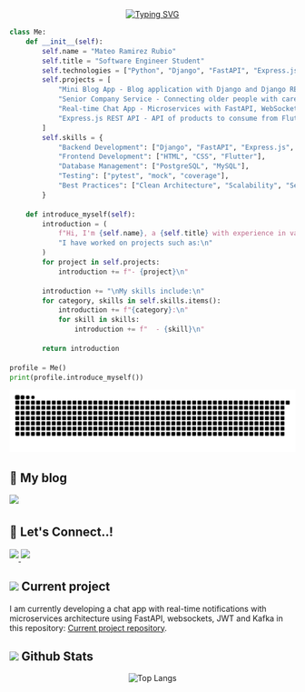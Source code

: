 <!-- welcome -->
<div align="center">
<a href="https://git.io/typing-svg"><img src="https://readme-typing-svg.demolab.com?font=Fira+Code&pause=1000&color=3AE800&random=false&width=435&lines=Welcome+to+Mateo's+GitHub" alt="Typing SVG" /></a>
</div>

```python
class Me:
    def __init__(self):
        self.name = "Mateo Ramirez Rubio"
        self.title = "Software Engineer Student"
        self.technologies = ["Python", "Django", "FastAPI", "Express.js", "Flutter", "Docker"]
        self.projects = [
            "Mini Blog App - Blog application with Django and Django REST framework and Testing with Pytest and Coverage",
            "Senior Company Service - Connecting older people with carers",
            "Real-time Chat App - Microservices with FastAPI, WebSocket API, and Kafka",
            "Express.js REST API - API of products to consume from Flutter",
        ]
        self.skills = {
            "Backend Development": ["Django", "FastAPI", "Express.js", "Docker"],
            "Frontend Development": ["HTML", "CSS", "Flutter"],
            "Database Management": ["PostgreSQL", "MySQL"],
            "Testing": ["pytest", "mock", "coverage"],
            "Best Practices": ["Clean Architecture", "Scalability", "Security"],
        }

    def introduce_myself(self):
        introduction = (
            f"Hi, I'm {self.name}, a {self.title} with experience in various technologies.\n"
            "I have worked on projects such as:\n"
        )
        for project in self.projects:
            introduction += f"- {project}\n"
        
        introduction += "\nMy skills include:\n"
        for category, skills in self.skills.items():
            introduction += f"{category}:\n"
            for skill in skills:
                introduction += f"  - {skill}\n"
        
        return introduction

profile = Me()
print(profile.introduce_myself())


```
<!--
<h2> Hello there 👋 </h2>
-->

<!--- snake -->
<p align = "center">
	<img src = "https://github.com/7oSkaaa/7oSkaaa/blob/output/github-contribution-grid-snake.svg?" alt = "Snake Game"/>
</p>

<!-- about me -->
<!--
## <picture><img src = "https://github.com/7oSkaaa/7oSkaaa/blob/main/Images/about_me.gif?raw=true" width = 50px></picture> About me
I am a current student of Computer Science at EAFIT University, where I have been able to develop a high level of commitment and organization. I have been able to develop a high level of commitment and organization. different projects and proposed activities carried out as a team.
<br>
-->

## 🔭 My blog
<a href="https://mateoramirezr.hashnode.dev" target="_blank">
    <img src="https://img.shields.io/badge/hashnode%3A%20my_blog-2962FF.svg?style=for-the-badge&logo=hashnode&logoColor=white" style="margin-bottom: 5px;" />
</a>

<!-- skills -->
<!--
## <img src="https://media2.giphy.com/media/QssGEmpkyEOhBCb7e1/giphy.gif?cid=ecf05e47a0n3gi1bfqntqmob8g9aid1oyj2wr3ds3mg700bl&rid=giphy.gif" width ="25"><b> Skills</b>
<a href="https://skillicons.dev">
    <img src="https://skillicons.dev/icons?i=py,django,mysql,git,github,html,css,azure,mongodb,java,php,vscode&perline=14" />
</a>
-->

<!-- connect with me -->
## 💬 Let's Connect..!
<a href="mailto:matteo.dcj@gmail.com" target="_blank">
<img src="https://img.shields.io/badge/gmail%3A%20matteo.dcj-EA4335?style=for-the-badge&logo=gmail&logoColor=white" style="margin-bottom: 5px;" />
</a>
<a href="https://www.linkedin.com/in/mateo-ramirez-rubio-8021aa236" target="_blank">
<img src="https://img.shields.io/badge/linkedin%3A%20mateo_ramirez_rubio-0077B5.svg?style=for-the-badge&logo=linkedin&logoColor=white" style="margin-bottom: 5px;" />
</a>

<!-- Current Project -->
## <img src="https://media2.giphy.com/media/QssGEmpkyEOhBCb7e1/giphy.gif?cid=ecf05e47a0n3gi1bfqntqmob8g9aid1oyj2wr3ds3mg700bl&rid=giphy.gif" width ="25"><b> Current project</b>
I am currently developing a chat app with real-time notifications with microservices architecture using FastAPI, websockets, JWT and Kafka in this repository: [Current project repository](https://github.com/MateoRamirezRubio1/real-time-chat-notifications-app).

<!-- github stats -->
## <img src="https://media.giphy.com/media/iY8CRBdQXODJSCERIr/giphy.gif" width="35"><b> Github Stats </b>
<div align="center">
    <img src="https://github-readme-stats.vercel.app/api/top-langs/?username=MateoRamirezRubio1&theme=dark&hide_border=false&no-bg=true&no-frame=true&langs_count=10" alt="Top Langs" />
</div>


<!-- random dev joke -->
<!--
<h2>✍️ Random dev joke for you!</h2>
<a href="https://readme-jokes.vercel.app"><img align="center" src="https://readme-jokes.vercel.app/api" alt="README Jokes"></a>
-->


<!--
**MateoRamirezRubio1/MateoRamirezRubio1** is a ✨ _special_ ✨ repository because its `README.md` (this file) appears on your GitHub profile.

Here are some ideas to get you started:

- 🔭 I’m currently working on ...
- 🌱 I’m currently learning ...
- 👯 I’m looking to collaborate on ...
- 🤔 I’m looking for help with ...
- 💬 Ask me about ...
- 📫 How to reach me: ...
- 😄 Pronouns: ...
- ⚡ Fun fact: ...
-->
